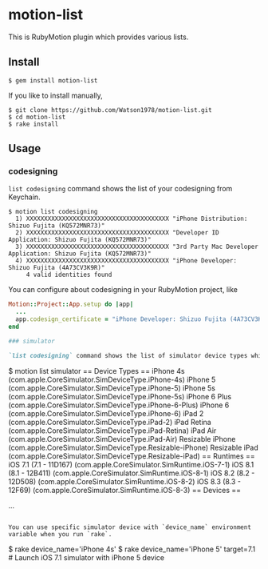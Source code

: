 # motion-list

This is RubyMotion plugin which provides various lists.

## Install

```
$ gem install motion-list
```

If you like to install manually,

```
$ git clone https://github.com/Watson1978/motion-list.git
$ cd motion-list
$ rake install
```

## Usage

### codesigning

`list codesigning` command shows the list of your codesigning from Keychain.

```
$ motion list codesigning
  1) XXXXXXXXXXXXXXXXXXXXXXXXXXXXXXXXXXXXXXXX "iPhone Distribution: Shizuo Fujita (KQ572MNR73)"
  2) XXXXXXXXXXXXXXXXXXXXXXXXXXXXXXXXXXXXXXXX "Developer ID Application: Shizuo Fujita (KQ572MNR73)"
  3) XXXXXXXXXXXXXXXXXXXXXXXXXXXXXXXXXXXXXXXX "3rd Party Mac Developer Application: Shizuo Fujita (KQ572MNR73)"
  4) XXXXXXXXXXXXXXXXXXXXXXXXXXXXXXXXXXXXXXXX "iPhone Developer: Shizuo Fujita (4A73CV3K9R)"
     4 valid identities found
```

You can configure about codesigning in your RubyMotion project, like

```ruby
Motion::Project::App.setup do |app|
  ...
  app.codesign_certificate = "iPhone Developer: Shizuo Fujita (4A73CV3K9R)"
end

### simulator

`list codesigning` command shows the list of simulator device types which you can use.

```
$ motion list simulator
== Device Types ==
iPhone 4s (com.apple.CoreSimulator.SimDeviceType.iPhone-4s)
iPhone 5 (com.apple.CoreSimulator.SimDeviceType.iPhone-5)
iPhone 5s (com.apple.CoreSimulator.SimDeviceType.iPhone-5s)
iPhone 6 Plus (com.apple.CoreSimulator.SimDeviceType.iPhone-6-Plus)
iPhone 6 (com.apple.CoreSimulator.SimDeviceType.iPhone-6)
iPad 2 (com.apple.CoreSimulator.SimDeviceType.iPad-2)
iPad Retina (com.apple.CoreSimulator.SimDeviceType.iPad-Retina)
iPad Air (com.apple.CoreSimulator.SimDeviceType.iPad-Air)
Resizable iPhone (com.apple.CoreSimulator.SimDeviceType.Resizable-iPhone)
Resizable iPad (com.apple.CoreSimulator.SimDeviceType.Resizable-iPad)
== Runtimes ==
iOS 7.1 (7.1 - 11D167) (com.apple.CoreSimulator.SimRuntime.iOS-7-1)
iOS 8.1 (8.1 - 12B411) (com.apple.CoreSimulator.SimRuntime.iOS-8-1)
iOS 8.2 (8.2 - 12D508) (com.apple.CoreSimulator.SimRuntime.iOS-8-2)
iOS 8.3 (8.3 - 12F69) (com.apple.CoreSimulator.SimRuntime.iOS-8-3)
== Devices ==

...
```

You can use specific simulator device with `device_name` environment variable when you run `rake`.

```
$ rake device_name='iPhone 4s'
$ rake device_name='iPhone 5' target=7.1 # Launch iOS 7.1 simulator with iPhone 5 device
```
